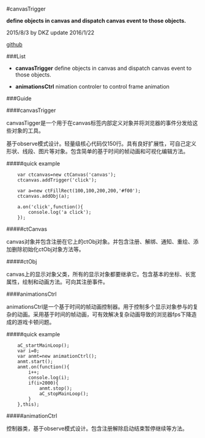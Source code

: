 #canvasTrigger

**define objects in canvas and dispatch canvas event to those objects.**

2015/8/3 by DKZ update 2016/1/22



[github](https://github.com/davidkingzyb/canvasTrigger)

###List

* **canvasTrigger** define objects in canvas and dispatch canvas event to those objects.

* **animationsCtrl** nimation controler to control frame animation

###Guide

####canvasTrigger

canvasTigger是一个用于在canvas标签内部定义对象并将浏览器的事件分发给这些对象的工具。

基于observe模式设计。轻量级核心代码仅150行。具有良好扩展性，可自己定义形状、线段、图片等对象。包含简单的基于时间的帧动画和可视化编辑方法。

#####quick example

```
	var ctcanvas=new ctCanvas('canvas');
    ctcanvas.addTrigger('click');

    var a=new ctFillRect(100,100,200,200,'#f00');
    ctcanvas.addObj(a);

    a.on('click',function(){
        console.log('a click');
    });
```

#####ctCanvas 

canvas对象并包含注册在它上的ctObj对象。并包含注册、解绑、通知、重绘、添加删除初始化ctObj对象方法等。

#####ctObj

canvas上的显示对象父类，所有的显示对象都要继承它。包含基本的坐标、长宽属性，绘制和动画方法。可向其注册事件。

####animationsCtrl

animationsCtrl是一个基于时间的帧动画控制器。用于控制多个显示对象参与的复杂的动画。采用基于时间的帧动画，可有效解决复杂动画导致的浏览器fps下降造成的游戏卡顿问题。

#####quick example

```
	aC_startMainLoop();
    var i=0;
    var anmt=new animationCtrl();
    anmt.start();
    anmt.on(function(){
        i++;
        console.log(i);
        if(i>2000){
            anmt.stop();
            aC_stopMainLoop();
        }
    },this);
```

#####animationCtrl

控制器类，基于observe模式设计。包含注册解除启动结束暂停继续等方法。

